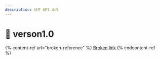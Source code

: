 ```yaml
---
description: 내부 API 소개
---
```


# 🏇 verson1.0

{% content-ref url="broken-reference" %}
[Broken link](broken-reference)
{% endcontent-ref %}

